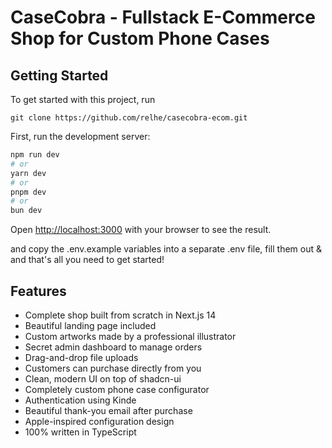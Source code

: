 # CaseCobra - Fullstack E-Commerce Shop for Custom Phone Cases

## Getting Started

To get started with this project, run

```
git clone https://github.com/relhe/casecobra-ecom.git
```

First, run the development server:

```bash
npm run dev
# or
yarn dev
# or
pnpm dev
# or
bun dev
```

Open [http://localhost:3000](http://localhost:3000) with your browser to see the result.

and copy the .env.example variables into a separate .env file, fill them out & and that's all you need to get started!

## Features

- Complete shop built from scratch in Next.js 14
- Beautiful landing page included
- Custom artworks made by a professional illustrator
- Secret admin dashboard to manage orders
- Drag-and-drop file uploads
- Customers can purchase directly from you
- Clean, modern UI on top of shadcn-ui
- Completely custom phone case configurator
- Authentication using Kinde
- Beautiful thank-you email after purchase
- Apple-inspired configuration design
- 100% written in TypeScript
